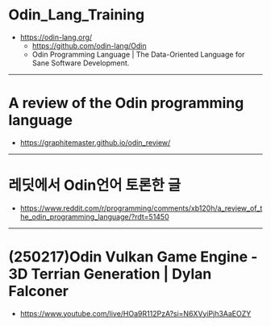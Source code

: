 # Odin_Lang_Training

- https://odin-lang.org/
  - https://github.com/odin-lang/Odin
  - Odin Programming Language | The Data-Oriented Language for Sane Software Development.

<hr />

# A review of the Odin programming language 
- https://graphitemaster.github.io/odin_review/


<hr />

# 레딧에서 Odin언어 토론한 글
- https://www.reddit.com/r/programming/comments/xb120h/a_review_of_the_odin_programming_language/?rdt=51450

<hr />

# (250217)Odin Vulkan Game Engine - 3D Terrian Generation | Dylan Falconer
- https://www.youtube.com/live/HOa9R112PzA?si=N6XVyiPjh3AaEOZY

